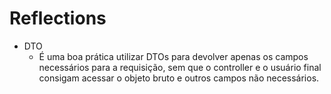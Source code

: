 # Reflections

- DTO
    - É uma boa prática utilizar DTOs para devolver apenas os campos necessários para a requisição, sem que o controller e o usuário final consigam acessar o objeto bruto e outros campos não necessários.
    